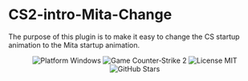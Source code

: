 # CS2-intro-Mita-Change
The purpose of this plugin is to make it easy to change the CS startup animation to the Mita startup animation.
<div align="center">
  <img src="https://img.shields.io/badge/Platform-Windows-pink" alt="Platform Windows" />
  <img src="https://img.shields.io/badge/Game-Counter--Strike%202-pink" alt="Game Counter‑Strike 2" />
  <img src="https://img.shields.io/badge/License-MIT-pink" alt="License MIT" />
  <img src="https://img.shields.io/github/stars/xmlans/CS2-intro-Mita-Change?style=social&color=ff69b4" alt="GitHub Stars" />
</div>
